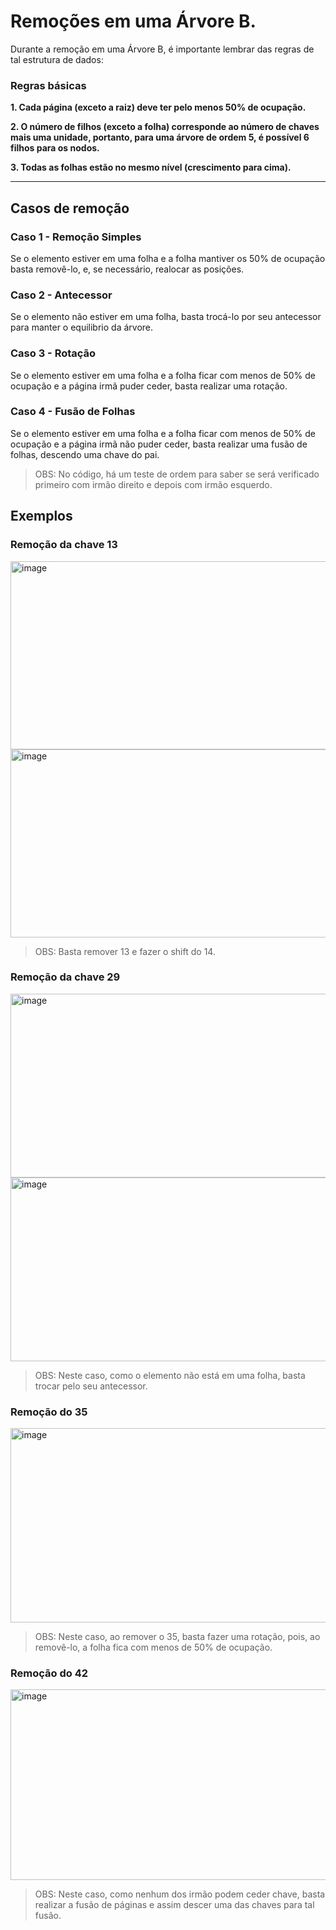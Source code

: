 # Remoções em uma Árvore B.

Durante a remoção em uma Árvore B, é importante lembrar das regras de tal estrutura de dados:

### Regras básicas

**1. Cada página (exceto a raiz) deve ter pelo menos 50% de ocupação.**

**2. O número de filhos (exceto a folha) corresponde ao número de chaves mais uma unidade, portanto, para uma árvore de ordem 5, é possível 6 filhos para os nodos.**

**3. Todas as folhas estão no mesmo nível (crescimento para cima).**

---

## Casos de remoção

### Caso 1 - Remoção Simples

Se o elemento estiver em uma folha e a folha mantiver os 50% de ocupação basta removê-lo, e, se necessário, realocar as posições.

### Caso 2 - Antecessor

Se o elemento não estiver em uma folha, basta trocá-lo por seu antecessor para manter o equilibrio da árvore.

### Caso 3 - Rotação

Se o elemento estiver em uma folha e a folha ficar com menos de 50% de ocupação e a página irmã puder ceder, basta realizar uma rotação.

### Caso 4 - Fusão de Folhas

Se o elemento estiver em uma folha e a folha ficar com menos de 50% de ocupação e a página irmã não puder ceder, basta realizar uma fusão de folhas, descendo uma chave do pai.
> OBS: No código, há um teste de ordem para saber se será verificado primeiro com irmão direito e depois com irmão esquerdo.


## Exemplos

### Remoção da chave 13

<img width="925" height="301" alt="image" src="https://github.com/user-attachments/assets/c9ece806-94f8-4371-bd45-a53d78ef8eee" />
<img width="925" height="301" alt="image" src="https://github.com/user-attachments/assets/9185299a-ff17-4f6c-bb29-2ba3b53d54ce" />


> OBS: Basta remover 13 e fazer o shift do 14.

### Remoção da chave 29

<img width="923" height="294" alt="image" src="https://github.com/user-attachments/assets/04ab6103-c882-47c3-b7ba-37302414aee2" />
<img width="923" height="294" alt="image" src="https://github.com/user-attachments/assets/a4593fbb-ee30-4a38-bbb6-cd9761407b33" />


> OBS: Neste caso, como o elemento não está em uma folha, basta trocar pelo seu antecessor.

### Remoção do 35

<img width="928" height="311" alt="image" src="https://github.com/user-attachments/assets/a3da8454-6ca5-4079-9e86-4f9e2d83a2cd" />

> OBS: Neste caso, ao remover o 35, basta fazer uma rotação, pois, ao removê-lo, a folha fica com menos de 50% de ocupação. 

### Remoção do 42

<img width="925" height="305" alt="image" src="https://github.com/user-attachments/assets/55b931ea-499d-4a6b-9a84-767259c5d13b" />

> OBS: Neste caso, como nenhum dos irmão podem ceder chave, basta realizar a fusão de páginas e assim descer uma das chaves para tal fusão. 


